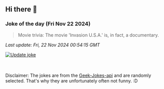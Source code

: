 ## Hi there 👋

### Joke of the day (Fri Nov 22 2024)
<!-- joke -->
>Movie trivia: The movie 'Invasion U.S.A.' is, in fact, a documentary.
<!-- /joke -->

*Last update: Fri, 22 Nov 2024 00:54:15 GMT*

[![Update joke](https://github.com/nclskfm/nclskfm/actions/workflows/joke.yml/badge.svg)](https://github.com/nclskfm/nclskfm/actions/workflows/joke.yml)

<br><br>
Disclaimer: The jokes are from the [Geek-Jokes-api](https://github.com/sameerkumar18/geek-joke-api) and are randomly selected. That's why they are unfortunately often not funny. :D
